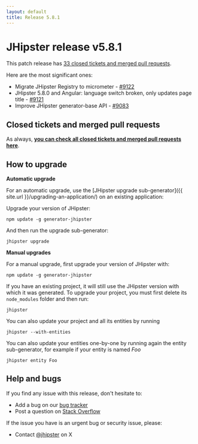 ```yaml
---
layout: default
title: Release 5.8.1
---
```


JHipster release v5.8.1
==================

This patch release has [33 closed tickets and merged pull requests](https://github.com/jhipster/generator-jhipster/issues?q=milestone%3A5.8.1+is%3Aclosed).

Here are the most significant ones:

- Migrate JHipster Registry to micrometer - [#9122](https://github.com/jhipster/generator-jhipster/issues/9122)
- JHipster 5.8.0 and Angular: language switch broken, only updates page title - [#9121](https://github.com/jhipster/generator-jhipster/issues/9121)
- Improve JHipster generator-base API - [#9083](https://github.com/jhipster/generator-jhipster/issues/9083)

Closed tickets and merged pull requests
------------
As always, __[you can check all closed tickets and merged pull requests here](https://github.com/jhipster/generator-jhipster/issues?q=milestone%3A5.8.1+is%3Aclosed)__.

How to upgrade
------------

**Automatic upgrade**

For an automatic upgrade, use the [JHipster upgrade sub-generator]({{ site.url }}/upgrading-an-application/) on an existing application:

Upgrade your version of JHipster:

```
npm update -g generator-jhipster
```

And then run the upgrade sub-generator:

```
jhipster upgrade
```

**Manual upgrades**

For a manual upgrade, first upgrade your version of JHipster with:

```
npm update -g generator-jhipster
```

If you have an existing project, it will still use the JHipster version with which it was generated.
To upgrade your project, you must first delete its `node_modules` folder and then run:

```
jhipster
```

You can also update your project and all its entities by running

```
jhipster --with-entities
```

You can also update your entities one-by-one by running again the entity sub-generator, for example if your entity is named _Foo_

```
jhipster entity Foo
```

Help and bugs
--------------

If you find any issue with this release, don't hesitate to:

- Add a bug on our [bug tracker](https://github.com/jhipster/generator-jhipster/issues?state=open)
- Post a question on [Stack Overflow](http://stackoverflow.com/tags/jhipster/info)

If the issue you have is an urgent bug or security issue, please:

- Contact [@jhipster](https://twitter.com/jhipster) on X
